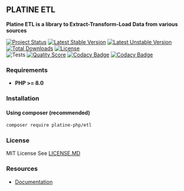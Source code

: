 ## PLATINE ETL
**Platine ETL is a library to Extract-Transform-Load Data from various sources**

[![Project Status](http://opensource.box.com/badges/active.svg)](http://opensource.box.com/badges)
[![Latest Stable Version](https://poser.pugx.org/platine-php/etl/v)](https://packagist.org/packages/platine-php/etl)
[![Latest Unstable Version](https://poser.pugx.org/platine-php/etl/v/unstable)](https://packagist.org/packages/platine-php/etl)
[![Total Downloads](https://poser.pugx.org/platine-php/etl/downloads)](https://packagist.org/packages/platine-php/etl)
[![License](https://poser.pugx.org/platine-php/etl/license)](https://packagist.org/packages/platine-php/etl)  
![Tests](https://github.com/platine-php/etl/actions/workflows/ci.yml/badge.svg)
[![Quality Score](https://img.shields.io/scrutinizer/g/platine-php/etl.svg?style=flat-square)](https://scrutinizer-ci.com/g/platine-php/etl)
[![Codacy Badge](https://app.codacy.com/project/badge/Grade/cae13f86ab3341478bda3e123cf856b2)](https://app.codacy.com/gh/platine-php/etl/dashboard?utm_source=gh&utm_medium=referral&utm_content=&utm_campaign=Badge_grade)
[![Codacy Badge](https://app.codacy.com/project/badge/Coverage/cae13f86ab3341478bda3e123cf856b2)](https://app.codacy.com/gh/platine-php/etl/dashboard?utm_source=gh&utm_medium=referral&utm_content=&utm_campaign=Badge_coverage)

### Requirements 
- **PHP >= 8.0**

### Installation
#### Using composer (recommended)
```bash
composer require platine-php/etl
```

### License
MIT License See [LICENSE.MD](LICENSE.MD)

### Resources
- [Documentation](https://docs.platine-php.com/packages/etl)
